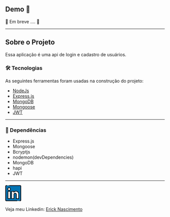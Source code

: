 ## Demo 📸

🚧 Em breve .... 🚧

---

## Sobre o Projeto

Essa aplicação é uma api de login e cadastro de usuários.

### 🛠 Tecnologias

As seguintes ferramentas foram usadas na construção do projeto:

- [NodeJs](https://nodejs.org/en/)
- [Express.js](https://expressjs.com/)
- [MongoDB](https://www.mongodb.com/docs/)
- [Mongoose](https://mongoosejs.com/)
- [JWT](https://jwt.io/)

---

### 🚀  Dependências

- Express.js
- Mongoose
- Bcryptjs
- nodemon(devDependencies)
- MongoDB
- hapi
- JWT

---

<a href="https://www.linkedin.com/in/erick-nascimento-1926a8231/">
<img src="./.github/linkedin.png" alt="linkedin" height="50"></a>
<br />


Veja meu Linkedin: [Erick Nascimento](https://www.linkedin.com/in/erick-nascimento-1926a8231/)